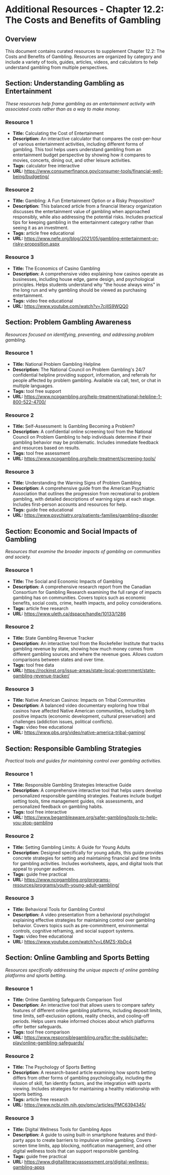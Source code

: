 # Additional Resources - Chapter 12.2: The Costs and Benefits of Gambling

## Overview
This document contains curated resources to supplement Chapter 12.2: The Costs and Benefits of Gambling. Resources are organized by category and include a variety of tools, guides, articles, videos, and calculators to help understand gambling from multiple perspectives.

## Section: Understanding Gambling as Entertainment

*These resources help frame gambling as an entertainment activity with associated costs rather than as a way to make money.*

### Resource 1
- **Title:** Calculating the Cost of Entertainment
- **Description:** An interactive calculator that compares the cost-per-hour of various entertainment activities, including different forms of gambling. This tool helps users understand gambling from an entertainment budget perspective by showing how it compares to movies, concerts, dining out, and other leisure activities.
- **Tags:** calculator free interactive
- **URL:** https://www.consumerfinance.gov/consumer-tools/financial-well-being/budgeting/

### Resource 2
- **Title:** Gambling: A Fun Entertainment Option or a Risky Proposition?
- **Description:** This balanced article from a financial literacy organization discusses the entertainment value of gambling when approached responsibly, while also addressing the potential risks. Includes practical tips for keeping gambling in the entertainment category rather than seeing it as an investment.
- **Tags:** article free educational
- **URL:** https://www.nefe.org/blog/2021/05/gambling-entertainment-or-risky-proposition.aspx

### Resource 3
- **Title:** The Economics of Casino Gambling
- **Description:** A comprehensive video explaining how casinos operate as businesses, including house edge, game design, and psychological principles. Helps students understand why "the house always wins" in the long run and why gambling should be viewed as purchasing entertainment.
- **Tags:** video free educational
- **URL:** https://www.youtube.com/watch?v=7cjIIS9WQQ0

## Section: Problem Gambling Awareness

*Resources focused on identifying, preventing, and addressing problem gambling.*

### Resource 1
- **Title:** National Problem Gambling Helpline
- **Description:** The National Council on Problem Gambling's 24/7 confidential helpline providing support, information, and referrals for people affected by problem gambling. Available via call, text, or chat in multiple languages.
- **Tags:** tool free support
- **URL:** https://www.ncpgambling.org/help-treatment/national-helpline-1-800-522-4700/

### Resource 2
- **Title:** Self-Assessment: Is Gambling Becoming a Problem?
- **Description:** A confidential online screening tool from the National Council on Problem Gambling to help individuals determine if their gambling behavior may be problematic. Includes immediate feedback and resources based on results.
- **Tags:** tool free assessment
- **URL:** https://www.ncpgambling.org/help-treatment/screening-tools/

### Resource 3
- **Title:** Understanding the Warning Signs of Problem Gambling
- **Description:** A comprehensive guide from the American Psychiatric Association that outlines the progression from recreational to problem gambling, with detailed descriptions of warning signs at each stage. Includes first-person accounts and resources for help.
- **Tags:** guide free educational
- **URL:** https://www.psychiatry.org/patients-families/gambling-disorder

## Section: Economic and Social Impacts of Gambling

*Resources that examine the broader impacts of gambling on communities and society.*

### Resource 1
- **Title:** The Social and Economic Impacts of Gambling
- **Description:** A comprehensive research report from the Canadian Consortium for Gambling Research examining the full range of impacts gambling has on communities. Covers topics such as economic benefits, social costs, crime, health impacts, and policy considerations.
- **Tags:** article free research
- **URL:** https://www.uleth.ca/dspace/handle/10133/1286

### Resource 2
- **Title:** State Gambling Revenue Tracker
- **Description:** An interactive tool from the Rockefeller Institute that tracks gambling revenue by state, showing how much money comes from different gambling sources and where the revenue goes. Allows custom comparisons between states and over time.
- **Tags:** tool free data
- **URL:** https://rockinst.org/issue-areas/state-local-government/state-gambling-revenue-tracker/

### Resource 3
- **Title:** Native American Casinos: Impacts on Tribal Communities
- **Description:** A balanced video documentary exploring how tribal casinos have affected Native American communities, including both positive impacts (economic development, cultural preservation) and challenges (addiction issues, political conflicts).
- **Tags:** video free educational
- **URL:** https://www.pbs.org/video/native-america-tribal-gaming/

## Section: Responsible Gambling Strategies

*Practical tools and guides for maintaining control over gambling activities.*

### Resource 1
- **Title:** Responsible Gambling Strategies Interactive Guide
- **Description:** A comprehensive interactive tool that helps users develop personalized responsible gambling strategies. Features include budget setting tools, time management guides, risk assessments, and personalized feedback on gambling habits.
- **Tags:** tool free interactive
- **URL:** https://www.begambleaware.org/safer-gambling/tools-to-help-you-stop-gambling

### Resource 2
- **Title:** Setting Gambling Limits: A Guide for Young Adults
- **Description:** Designed specifically for young adults, this guide provides concrete strategies for setting and maintaining financial and time limits for gambling activities. Includes worksheets, apps, and digital tools that appeal to younger audiences.
- **Tags:** guide free practical
- **URL:** https://www.ncpgambling.org/programs-resources/programs/youth-young-adult-gambling/

### Resource 3
- **Title:** Behavioral Tools for Gambling Control
- **Description:** A video presentation from a behavioral psychologist explaining effective strategies for maintaining control over gambling behavior. Covers topics such as pre-commitment, environmental controls, cognitive reframing, and social support systems.
- **Tags:** video free educational
- **URL:** https://www.youtube.com/watch?v=L6MZS-XbDc4

## Section: Online Gambling and Sports Betting

*Resources specifically addressing the unique aspects of online gambling platforms and sports betting.*

### Resource 1
- **Title:** Online Gambling Safeguards Comparison Tool
- **Description:** An interactive tool that allows users to compare safety features of different online gambling platforms, including deposit limits, time limits, self-exclusion options, reality checks, and cooling-off periods. Helps users make informed choices about which platforms offer better safeguards.
- **Tags:** tool free comparison
- **URL:** https://www.responsiblegambling.org/for-the-public/safer-play/online-gambling-safeguards/

### Resource 2
- **Title:** The Psychology of Sports Betting
- **Description:** A research-based article examining how sports betting differs from other forms of gambling psychologically, including the illusion of skill, fan identity factors, and the integration with sports viewing. Includes strategies for maintaining a healthy relationship with sports betting.
- **Tags:** article free research
- **URL:** https://www.ncbi.nlm.nih.gov/pmc/articles/PMC6394345/

### Resource 3
- **Title:** Digital Wellness Tools for Gambling Apps
- **Description:** A guide to using built-in smartphone features and third-party apps to create barriers to impulsive online gambling. Covers screen time limits, app blocking, notification management, and other digital wellness tools that can support responsible gambling.
- **Tags:** guide free practical
- **URL:** https://www.digitalliteracyassessment.org/digital-wellness-gambling-apps